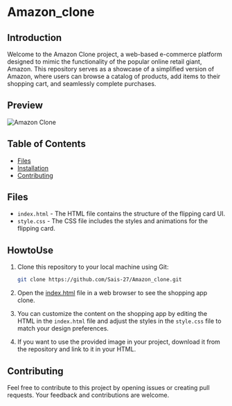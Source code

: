 # Amazon_clone

## Introduction

Welcome to the Amazon Clone project, a web-based e-commerce platform designed to mimic the functionality of the popular online retail giant, Amazon. This repository serves as a showcase of a simplified version of Amazon, where users can browse a catalog of products, add items to their shopping cart, and seamlessly complete purchases.

## Preview
![Amazon Clone](https://github.com/Sais-27/Amazon_clone/blob/main/amazon%20clone.gif)


## Table of Contents

- [Files](#files)
- [Installation](#howtouse)
- [Contributing](#contributing)


## Files
- `index.html` - The HTML file contains the structure of the flipping card UI.
- `style.css` - The CSS file includes the styles and animations for the flipping card.

## HowtoUse
1. Clone this repository to your local machine using Git:
   ```bash
   git clone https://github.com/Sais-27/Amazon_clone.git
2. Open the [index.html](https://github.com/Sais-27/Amazon_clone/blob/main/index.html) file in a web browser to see the shopping app clone.

3. You can customize the content on the shopping app by editing the HTML in the `index.html` file and adjust the styles in the `style.css` file to match your design preferences.

4. If you want to use the provided image in your project, download it from the repository and link to it in your HTML.


## Contributing
Feel free to contribute to this project by opening issues or creating pull requests. Your feedback and contributions are welcome.

 
